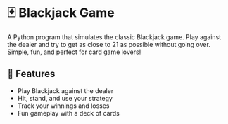 # 🃏 Blackjack Game

A Python program that simulates the classic Blackjack game. Play against the dealer and try to get as close to 21 as possible without going over. Simple, fun, and perfect for card game lovers!

## 🚀 Features
- Play Blackjack against the dealer
- Hit, stand, and use your strategy
- Track your winnings and losses
- Fun gameplay with a deck of cards
